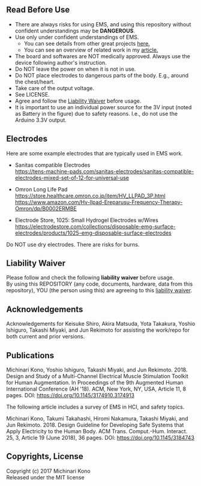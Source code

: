 ## Read Before Use- There are always risks for using EMS, and using this repository without confident understandings may be **DANGEROUS**.  - Use only under confident understandings of EMS.   - You can see details from other great projects [here.](https://github.com/PedroLopes/openEMSstim)    - You can see an overview of related work in my [article.](https://doi.org/10.1145/3184743)  - The board and softwares are NOT medically approved. Always use the device following author's instruction.- Do NOT leave the power on when it is not in use.  - Do NOT place electrodes to dangerous parts of the body. E.g., around the chest/heart.- Take care of the output voltage. - See LICENSE.- Agree and follow the [Liability Waiver](https://github.com/rkmtlab/multi-ems/blob/multi-ems-3.1.1/LIABILITYWAIVER.md) before usage.  - It is important to use an individual power source for the 3V input (noted as Battery in the figure) due to safety reasons. I.e., do not use the Arduino 3.3V output.       ## Electrodes    Here are some example electrodes that are typically used in EMS work.    - Sanitas compatible Electrodes  <https://tens-machine-pads.com/sanitas-electrodes/sanitas-compatible-electrodes-mixed-set-of-12-for-universal-use>- Omron Long Life Pad  <https://store.healthcare.omron.co.jp/item/HV_LLPAD_3P.html>  <https://www.amazon.com/Hv-llpad-Ereparusu-Frequency-Therapy-Omron/dp/B0002ERMBE>- Electrode Store, 1025: Small Hydrogel Electrodes w/Wires  <https://electrodestore.com/collections/disposable-emg-surface-electrodes/products/1025-emg-disposable-surface-electrodes>    Do NOT use dry electrodes. There are risks for burns.    ## Liability WaiverPlease follow and check the following **liability waiver** before usage.  
By using this REPOSITORY (any code, documents, hardware, data from this repository), YOU (the person using this) are agreeing to this [liability waiver](https://github.com/rkmtlab/multi-ems/blob/multi-ems-3.1.1/LIABILITYWAIVER.md).    ## AcknowledgementsAcknowledgements for Keisuke Shiro, Akira Matsuda, Yota Takakura, Yoshio Ishiguro, Takashi Miyaki, and Jun Rekimoto for assisting the work/repo for both current and prior versions.  ## Publications    Michinari Kono, Yoshio Ishiguro, Takashi Miyaki, and Jun Rekimoto. 2018. Design and Study of a Multi-Channel Electrical Muscle Stimulation Toolkit for Human Augmentation. In Proceedings of the 9th Augmented Human International Conference (AH '18). ACM, New York, NY, USA, Article 11, 8 pages. DOI: https://doi.org/10.1145/3174910.3174913      The following article includes a survey of EMS in HCI, and safety topics.  Michinari Kono, Takumi Takahashi, Hiromi Nakamura, Takashi Miyaki, and Jun Rekimoto. 2018. Design Guideline for Developing Safe Systems that Apply Electricity to the Human Body. ACM Trans. Comput.-Hum. Interact. 25, 3, Article 19 (June 2018), 36 pages. DOI: https://doi.org/10.1145/3184743  ## Copyrights, License     Copyright (c) 2017 Michinari Kono  Released under the MIT license  